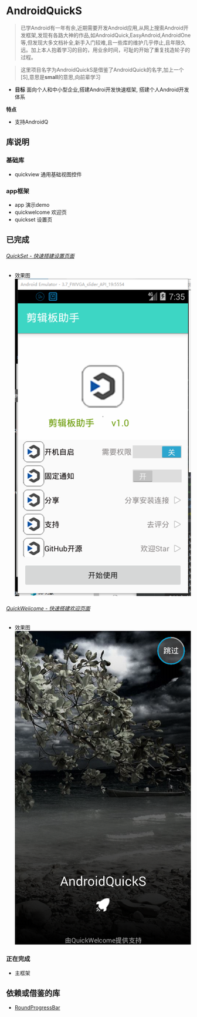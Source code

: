 
# AndroidQuickS

 > 已学Android有一年有余,近期需要开发Android应用,从网上搜索Android开发框架,发现有各路大神的作品,如AndroidQuick,EasyAndroid,AndroidOne等,但发现大多文档补全,新手入门较难,且一些库的维护几乎停止,且年限久远。加上本人抱着学习的目的，用业余时间，可耻的开始了重复找造轮子的过程。 

 > 这里项目名字为AndroidQuickS是借鉴了AndroidQuick的名字,加上一个[S],意思是**small**的意思,向前辈学习 
 
 * **目标**
  面向个人和中小型企业,搭建Androi开发快速框架,
  搭建个人Android开发体系

**特点**

* 支持AndroidQ

## 库说明

### 基础库

* quickview 通用基础视图控件

### app框架

* app 演示demo
* quickwelcome 欢迎页
* quickset 设置页

## 已完成

###### [QuickSet - 快速搭建设置页面](./quickset/readme.md)

* 效果图
 ![demo](./quickset/doc/image/效果图.png)

 ###### [QuickWeiicome - 快速搭建欢迎页面](./quickwelcome/readme.md)

 * 效果图
 ![demo](./quickwelcome/doc/image/效果图.png)


### 正在完成

* 主框架


## 依赖或借鉴的库

* [RoundProgressBar](https://github.com/qfxl/RoundProgressBar)
